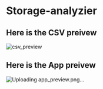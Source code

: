 # Storage-analyzier

## Here is the CSV preivew
![csv_preview](https://github.com/ABDElRAHMAN-2003/Storage-analyzier/assets/104719732/2f2818ed-ece8-4ae0-8e80-d14179fb4023)


## Here is the App preivew
![Uploading app_preview.png…]()
